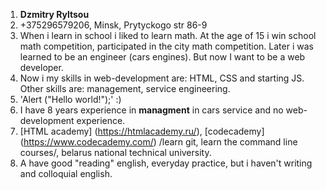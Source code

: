 1. **Dzmitry Ryltsou**
1. +375296579206, Minsk, Prytyckogo str 86-9
1. When i learn in school i liked to learn math. At the age of 15 i win school math competition, 
participated in the city math competition. Later i was learned to be an engineer (cars engines).  But now I want to be a web developer.
1. Now i my skills in web-development are: HTML, CSS and starting JS. Other skills are: management, service engineering.
1. 'Alert ("Hello world!");'  :)
1. I have 8 years experience in **managment** in cars service and no web-development experience.
1. [HTML academy] (https://htmlacademy.ru/), [codecademy] (https://www.codecademy.com/) /learn git, learn the command line courses/, belarus national technical university.
1. A have good "reading" english, everyday practice, but i haven't writing and colloquial english.
